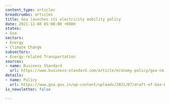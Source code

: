 ```yaml
---
content_type: articles
breadcrumbs: articles
title: Goa launches its electricity mobility policy
date: 2021-12-08 05:00:00 +0000
states:
- Goa
sectors:
- Energy
- Climate Change
subsectors:
- Energy-related Transportation
sources:
- name: Business Standard
  url: https://www.business-standard.com/article/economy-policy/goa-cm-launches-electricity-mobility-promotion-policy-to-promote-e-vehicles-121120400367_1.html
details:
- name: Policy
  url: https://www.goa.gov.in/wp-content/uploads/2021/07/draft-of-Goa-Eletric-mobility-promotion-policy-2021.pdf
is_newsletter: false

---
```

